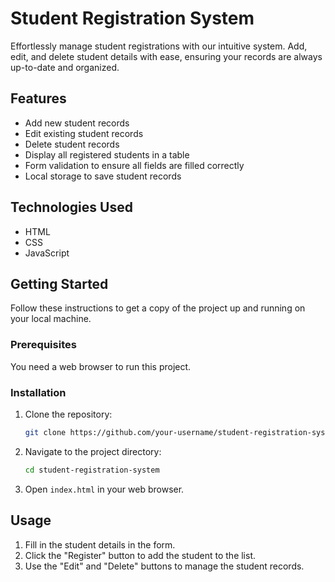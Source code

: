 # Student Registration System

Effortlessly manage student registrations with our intuitive system. Add, edit, and delete student details with ease, ensuring your records are always up-to-date and organized.

## Features

- Add new student records
- Edit existing student records
- Delete student records
- Display all registered students in a table
- Form validation to ensure all fields are filled correctly
- Local storage to save student records

## Technologies Used

- HTML
- CSS
- JavaScript

## Getting Started

Follow these instructions to get a copy of the project up and running on your local machine.

### Prerequisites

You need a web browser to run this project.

### Installation

1. Clone the repository:
    ```bash
    git clone https://github.com/your-username/student-registration-system.git
    ```

2. Navigate to the project directory:
    ```bash
    cd student-registration-system
    ```

3. Open `index.html` in your web browser.

## Usage

1. Fill in the student details in the form.
2. Click the "Register" button to add the student to the list.
3. Use the "Edit" and "Delete" buttons to manage the student records.
